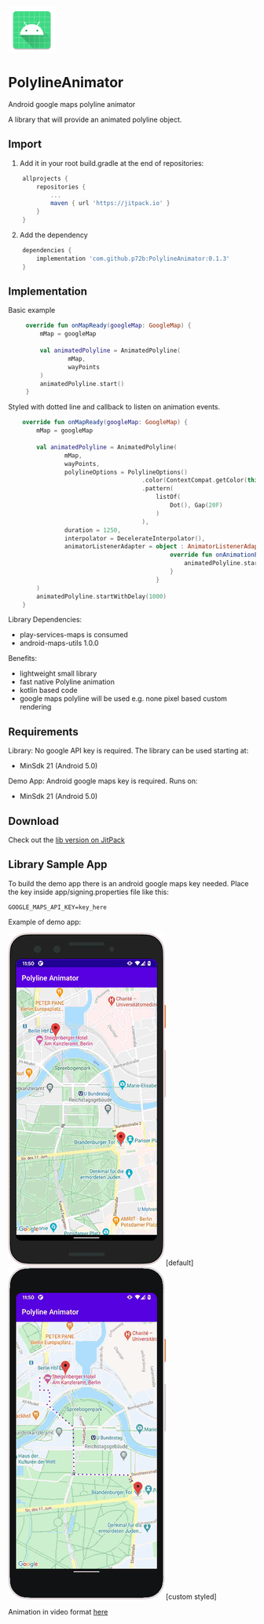 ![PolylineAnimator](assets/ic_launcher.png)

# PolylineAnimator
Android google maps polyline animator

A library that will provide an animated polyline object.

## Import

1. Add it in your root build.gradle at the end of repositories:
```gradle
    allprojects {
        repositories {
            ...
            maven { url 'https://jitpack.io' }
        }
    }
 ```
2. Add the dependency
```gradle
    dependencies {
        implementation 'com.github.p72b:PolylineAnimator:0.1.3'
    }
 ```

## Implementation

Basic example
```kotlin
     override fun onMapReady(googleMap: GoogleMap) {
         mMap = googleMap

         val animatedPolyline = AnimatedPolyline(
                 mMap,
                 wayPoints
         )
         animatedPolyline.start()
     }
 ```
Styled with dotted line and callback to listen on animation events.
```kotlin
    override fun onMapReady(googleMap: GoogleMap) {
        mMap = googleMap

        val animatedPolyline = AnimatedPolyline(
                mMap,
                wayPoints,
                polylineOptions = PolylineOptions()
                                      .color(ContextCompat.getColor(this, R.color.colorPrimary))
                                      .pattern(
                                          listOf(
                                              Dot(), Gap(20F)
                                          )
                                      ),
                duration = 1250,
                interpolator = DecelerateInterpolator(),
                animatorListenerAdapter = object : AnimatorListenerAdapter() {
                                              override fun onAnimationEnd(animation: Animator) {
                                                  animatedPolyline.start() // e.g. endless animation
                                              }
                                          }
        )
        animatedPolyline.startWithDelay(1000)
    }
```

Library Dependencies:
- play-services-maps is consumed
- android-maps-utils 1.0.0

Benefits:
- lightweight small library
- fast native Polyline animation
- kotlin based code
- google maps polyline will be used e.g. none pixel based custom rendering

## Requirements

Library: No google API key is required. The library can be used starting at:
- MinSdk 21 (Android 5.0)

Demo App: Android google maps key is required. Runs on:
- MinSdk 21 (Android 5.0)

## Download

Check out the <a href="https://jitpack.io/#P72B/PolylineAnimator" download>lib version on JitPack</a>

## Library Sample App

To build the demo app there is an android google maps key needed. Place the key inside app/signing.properties file like this:
```
GOOGLE_MAPS_API_KEY=key_here
```

Example of demo app:

![DemoApp](assets/default.gif)[default]
![DemoApp](assets/dotted.gif)[custom styled]

Animation in video format <a href="https://github.com/P72B/PolylineAnimator/tree/main/assets">here</a>
